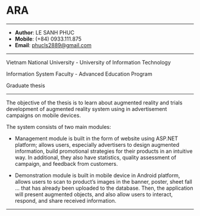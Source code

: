 # ARA

***

* **Author**: LE SANH PHUC
* **Mobile**: (+84) 0933.111.875
* **Email**: phucls2889@gmail.com

***

Vietnam National University - University of Information Technology

Information System Faculty - Advanced Education Program

Graduate thesis

***


The objective of the thesis is to learn about augmented reality and trials development of augmented reality system using in advertisement campaigns on mobile devices.

The system consists of two main modules:

* Management module is built in the form of website using ASP.NET platform; allows users, especially advertisers to design augmented information, build promotional strategies for their products in an intuitive way. In additional, they also have statistics, quality assessment of campaign, and feedback from customers.

* Demonstration module is built in mobile device in Android platform, allows users to scan to product’s images in the banner, poster, sheet fall ... that has already been uploaded to the database. Then, the application will present augmented objects, and also allow users to interact, respond, and share received information.


***
